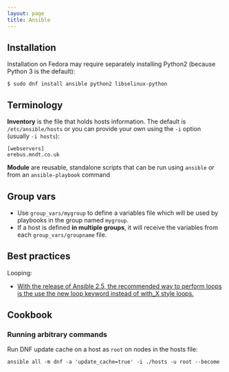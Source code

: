 ```yaml
---
layout: page
title: Ansible
---
```


## Installation

Installation on Fedora may require separately installing Python2 (because Python 3 is the default):

    $ sudo dnf install ansible python2 libselinux-python

## Terminology

**Inventory** is the file that holds hosts information. The default is `/etc/ansible/hosts` or you can provide your own using the `-i` option (usually `-i hosts`):

    [webservers]
    erebus.mndt.co.uk

**Module** are reusable, standalone scripts that can be run using `ansible` or from an `ansible-playbook` command

## Group vars

- Use `group_vars/mygroup` to define a variables file which will be used by playbooks in the group named `mygroup`.
- If a host is defined **in multiple groups**, it will receive the variables from each `group_vars/groupname` file.

## Best practices

Looping:

- [With the release of Ansible 2.5, the recommended way to perform loops is the use the new loop keyword instead of with_X style loops.](https://docs.ansible.com/ansible/latest/user_guide/playbooks_loops.html#migrating-from-with-x-to-loop)

## Cookbook

### Running arbitrary commands

Run DNF update cache on a host as `root` on nodes in the hosts file:

    ansible all -m dnf -a 'update_cache=true' -i ./hosts -u root --become

